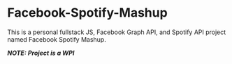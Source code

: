 # Facebook-Spotify-Mashup
This is a personal fullstack JS, Facebook Graph API, and Spotify API project named Facebook Spotify Mashup.

***NOTE: Project is a WPI***
